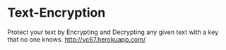 # Text-Encryption

Protect your text by Encrypting and Decrypting any given text with a key that no one knows.
http://vc67.herokuapp.com/
